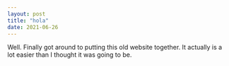 ```yaml
---
layout: post
title: "hola"
date: 2021-06-26
---
```


Well. Finally got around to putting this old website together. It actually is a lot easier than I thought it was going to be.
